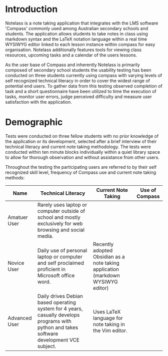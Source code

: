 # Introduction
Notelass is a note taking application that integrates with the LMS software 'Compass' commonly used among Australian secondary schools and students. The application allows students to take notes in class using markdown syntax and the LaTeX notation language within a real time WYSIWYG editor linked to each lesson instance within compass for easy organisation. Notelass additionally features tools for viewing class resources, upcoming tasks and a calendar of the users lessons.

As the user base of Compass and inherently Notelass is primarily composed of secondary school students the usability testing has been conducted on three students currently using compass with varying levels of self recognized technical literacy in order to cover the widest range of potential end users. To gather data from this testing observed completion of task and a short questionnaire have been utilized to time the execution of tasks, monitor user errors, judge perceived difficulty and measure user satisfaction with the application.
# Demographic
Tests were conducted on three fellow students with no prior knowledge of the application or its development, selected after a brief interview of their technical literacy and current note taking methodology. The tests were conducted within ten minute blocks individually within a quiet library space to allow for thorough observation and without assistance from other users.

Throughout the testing the participating users are referred to by their self recognized skill level, frequency of Compass use and current note taking methods:

| Name          | Technical Literacy                                                                                                                         | Current Note Taking                                                              | Use of Compass |
| ------------- | ------------------------------------------------------------------------------------------------------------------------------------------ | -------------------------------------------------------------------------------- | -------------- |
| Amatuer User  | Rarely uses laptop or computer outside of school and mostly exclusively for web browsing and social media.                                 |                                                                                  |                |
| Novice User   | Daily use of personal laptop or computer and self proclaimed proficient in Microsoft office word.                                          | Recently adopted Obsidian as a note taking application (markdown WYSIWYG editor) |                |
| Advanced User | Daily drives Debian based operating system for 4 years, casually develops programs with python and takes software development VCE subject. | Uses LaTeX language for note taking in the Vim editor.                           |                |
